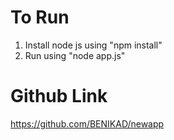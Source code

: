 # To Run 
1) Install node js using "npm install"
2) Run using "node app.js"

# Github Link
https://github.com/BENIKAD/newapp
